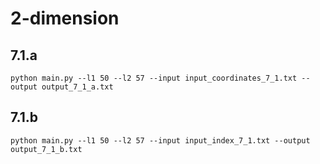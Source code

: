 # 2-dimension

## 7.1.a

```shell
python main.py --l1 50 --l2 57 --input input_coordinates_7_1.txt --output output_7_1_a.txt 
```

## 7.1.b

```shell
python main.py --l1 50 --l2 57 --input input_index_7_1.txt --output output_7_1_b.txt 
```
